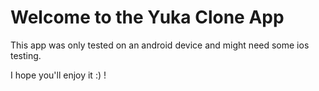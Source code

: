 # Welcome to the Yuka Clone App

This app was only tested on an android device and might need some ios testing.

I hope you'll enjoy it :) !